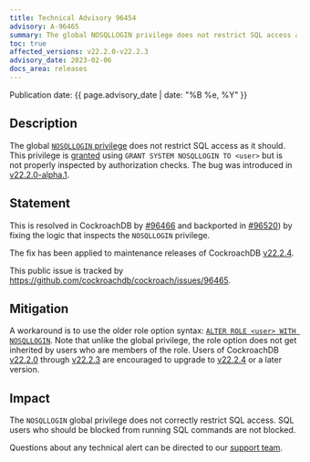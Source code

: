 ```yaml
---
title: Technical Advisory 96454
advisory: A-96465
summary: The global NOSQLLOGIN privilege does not restrict SQL access as it should.
toc: true
affected_versions: v22.2.0-v22.2.3
advisory_date: 2023-02-06
docs_area: releases
---
```


Publication date: {{ page.advisory_date | date: "%B %e, %Y" }}

## Description

The global [`NOSQLLOGIN` privilege](../v22.2/security-reference/authorization.html#system-level-privileges) does not restrict SQL access as it should. This privilege is [granted](../v22.2/security-reference/authorization.html) using `GRANT SYSTEM NOSQLLOGIN TO <user>` but is not properly inspected by authorization checks. The bug was introduced in [v22.2.0-alpha.1](../releases/v22.2.html#v22-2-0-alpha-1).

## Statement

This is resolved in CockroachDB by [#96466](https://github.com/cockroachdb/cockroach/pull/96466)
and backported in [#96520](https://github.com/cockroachdb/cockroach/pull/96520)) by fixing the logic that inspects the `NOSQLLOGIN` privilege.

The fix has been applied to maintenance releases of CockroachDB [v22.2.4](../releases/v22.2.html#v22-2-4).

This public issue is tracked by https://github.com/cockroachdb/cockroach/issues/96465. 

## Mitigation

A workaround is to use the older role option syntax: [`ALTER ROLE <user> WITH NOSQLLOGIN`](../v22.2/alter-role.html). Note that unlike the global privilege, the role option does not get inherited by users who are members of the role.
Users of CockroachDB [v22.2.0](../releases/v22.2.html#v22-2-0) through [v22.2.3](../releases/v22.2.html#v22-2-3) are encouraged to upgrade to [v22.2.4](../releases/v22.2.html#v22-2-4) or a later version.

## Impact

The `NOSQLLOGIN` global privilege does not correctly restrict SQL access. SQL users who should be blocked from running SQL commands are not blocked.

Questions about any technical alert can be directed to our [support team](https://support.cockroachlabs.com/).
